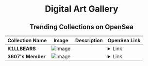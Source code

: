 <div align="center">

# Digital Art Gallery

## Trending Collections on OpenSea

| Collection Name                       | Image                                                                                     | Description                       | OpenSea Link                                                                                          |
|---------------------------------------|-------------------------------------------------------------------------------------------|-----------------------------------|--------------------------------------------------------------------------------------------------------|
| **K1LLBEARS** | ![Image](https://i.seadn.io/s/raw/files/69002af5798c4e8b34a39b918a897a4e.jpg?w=500&auto=format?w=200&auto=format) |  | <details><summary>Link</summary>[K1LLBEARS](https://opensea.io/collection/k1llbears-132)</details> |
| **3607's Member** | ![Image](https://i.seadn.io/s/raw/files/34916265a4cbe104c8cbceba492b3f99.png?w=500&auto=format?w=200&auto=format) |  | <details><summary>Link</summary>[3607's Member](https://opensea.io/collection/3607-s-member)</details> |

</div>